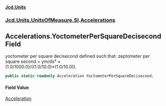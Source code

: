 #### [Jcd.Units](index.md 'index')
### [Jcd.Units.UnitsOfMeasure.SI](Jcd.Units.UnitsOfMeasure.SI.md 'Jcd.Units.UnitsOfMeasure.SI').[Accelerations](Accelerations.md 'Jcd.Units.UnitsOfMeasure.SI.Accelerations')

## Accelerations.YoctometerPerSquareDecisecond Field

yoctometer per square decisecond defined such that: zeptometer per square second = ym/ds² ×  
(1.0/1000.0)/((1.0/10.0)*(1.0/10.0)).

```csharp
public static readonly Acceleration YoctometerPerSquareDecisecond;
```

#### Field Value
[Acceleration](Acceleration.md 'Jcd.Units.UnitTypes.Acceleration')